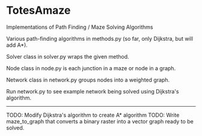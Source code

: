 # TotesAmaze
Implementations of Path Finding / Maze Solving Algorithms

Various path-finding algorithms in methods.py (so far, only Dijkstra, but will add A*).

Solver class in solver.py wraps the given method.

Node class in node.py is each junction in a maze or node in a graph.

Network class in network.py groups nodes into a weighted graph.

Run network.py to see example network being solved using Dijkstra's algorithm.

-------------------------------------------------------------------------------
TODO: Modify Dijkstra's algorithm to create A* algorithm
TODO: Write maze_to_graph that converts a binary raster into a vector graph ready to be solved. 

